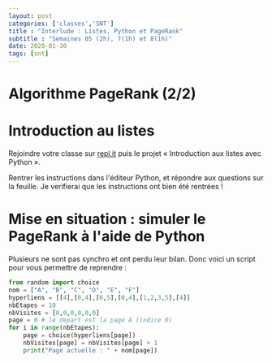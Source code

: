 ```yaml
---
layout: post 
categories: ['classes','SNT']
title : "Interlude : Listes, Python et PageRank"
subtitle : "Semaines 05 (2h), 7(1h) et 8(1h)"
date: 2020-01-30
tags: [snt] 
---
```

# Algorithme PageRank (2/2)

# Introduction au listes

Rejoindre votre classe sur [repl.it](https://www.repl.it) puis le projet &laquo; Introduction aux listes avec Python &raquo;.

Rentrer les instructions dans l'éditeur Python, et répondre aux questions sur la feuille. Je verifierai que les instructions ont bien été rentrées !

# Mise en situation : simuler le PageRank à l'aide de Python

Plusieurs ne sont pas synchro et ont perdu leur bilan. Donc voici un script pour vous permettre de reprendre :
```python 
from random import choice
nom = ["A", "B", "C", "D", "E", "F"]
hyperliens = [[4],[0,4],[0,5],[0,4],[1,2,3,5],[4]]
nbEtapes = 10
nbVisites = [0,0,0,0,0,0]
page = 0 # le depart est la page A (indice 0)
for i in range(nbEtapes):
    page = choice(hyperliens[page])
    nbVisites[page] = nbVisites[page] + 1
    print("Page actuelle : " + nom[page])
```




 


